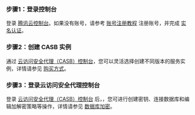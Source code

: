 ### 步骤1：登录控制台 
登录 [腾讯云控制台](https://console.cloud.tencent.com/)。如果没有账号，请参考 [账号注册教程](https://cloud.tencent.com/document/product/378/17985) 注册账号，并完成 [实名认证](https://cloud.tencent.com/document/product/378/10496)。 

### 步骤2：创建 CASB 实例
通过 [云访问安全代理（CASB）控制台](https://console.cloud.tencent.com/casb)，您可以灵活选择创建不同版本的服务实例，详情请参见 [购买方式](https://cloud.tencent.com/document/product/1303/53298)。

### 步骤3：登录云访问安全代理控制台
登录 [云访问安全代理（CASB）控制台](https://console.cloud.tencent.com/casb) 后，，您可进行创建密钥、连接数据库和编辑加解密策略等操作，详情请参见 [数据库加密](https://cloud.tencent.com/document/product/1303/48548)。

